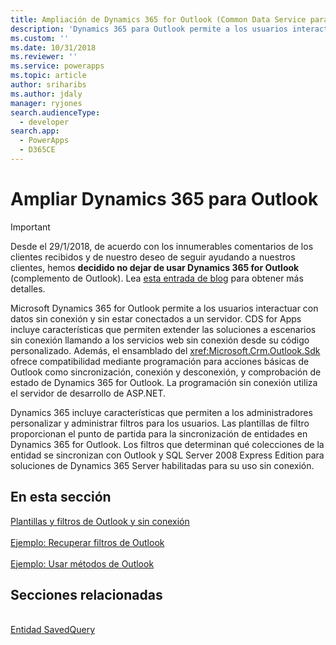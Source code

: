 ```yaml
---
title: Ampliación de Dynamics 365 for Outlook (Common Data Service para aplicaciones) | Microsoft Docs
description: 'Dynamics 365 para Outlook permite a los usuarios interactuar con datos sin conexión y sin estar conectados a un servidor. Common Data Service para aplicaciones incluye características que permiten extender las soluciones a escenarios sin conexión llamando a los servicios web sin conexión desde su código personalizado. Además, el ensamblado del SDK ofrece compatibilidad mediante programación para acciones básicas de Outlook como sincronización, conexión y desconexión, y comprobación de estado de Dynamics 365 for Outlook. La programación sin conexión utiliza el servidor de desarrollo de ASP.NET.'
ms.custom: ''
ms.date: 10/31/2018
ms.reviewer: ''
ms.service: powerapps
ms.topic: article
author: sriharibs
ms.author: jdaly
manager: ryjones
search.audienceType:
  - developer
search.app:
  - PowerApps
  - D365CE
---
```

<!-- https://docs.microsoft.com/en-us/dynamics365/customer-engagement/developer/extend-customer-engagement-outlook 

This topic should be in powerapps-docs/developer/common-data-service/outlook-client/
-->

# <a name="extend-dynamics-365-for-outlook"></a>Ampliar Dynamics 365 para Outlook

> [!IMPORTANT]
> Desde el 29/1/2018, de acuerdo con los innumerables comentarios de los clientes recibidos y de nuestro deseo de seguir ayudando a nuestros clientes, hemos **decidido no dejar de usar Dynamics 365 for Outlook** (complemento de Outlook). Lea [esta entrada de blog](https://blogs.msdn.microsoft.com/crm/2018/01/29/continued-support-for-outlook-add-in-dynamics-365-for-outlook/) para obtener más detalles.

Microsoft Dynamics 365 for Outlook permite a los usuarios interactuar con datos sin conexión y sin estar conectados a un servidor. CDS for Apps incluye características que permiten extender las soluciones a escenarios sin conexión llamando a los servicios web sin conexión desde su código personalizado. Además, el ensamblado del <xref:Microsoft.Crm.Outlook.Sdk> ofrece compatibilidad mediante programación para acciones básicas de Outlook como sincronización, conexión y desconexión, y comprobación de estado de Dynamics 365 for Outlook. La programación sin conexión utiliza el servidor de desarrollo de ASP.NET.  
  
 Dynamics 365 incluye características que permiten a los administradores personalizar y administrar filtros para los usuarios. Las plantillas de filtro proporcionan el punto de partida para la sincronización de entidades en Dynamics 365 for Outlook. Los filtros que determinan qué colecciones de la entidad se sincronizan con Outlook y SQL Server 2008 Express Edition para soluciones de Dynamics 365 Server habilitadas para su uso sin conexión.  
  
## <a name="in-this-section"></a>En esta sección

[Plantillas y filtros de Outlook y sin conexión](offline-outlook-filters-templates.md)<br />  
[Ejemplo: Recuperar filtros de Outlook](sample-create-retrieve-outlook-filters.md)<br />  
[Ejemplo: Usar métodos de Outlook](sample-outlook-methods.md)<br />
  
## <a name="related-sections"></a>Secciones relacionadas

<!-- TODO:
[Extend Dynamics 365](extend-dynamics-365-server.md)<br />
[Supported Extensions for Dynamics 365](supported-extensions.md)<br />
[The Metadata and Data Models in Dynamics 365](metadata-data-models.md)<br />
[Extend Dynamics 365 on the server](extend-dynamics-365-server.md)<br />
[Extend Dynamics 365 on the client](extend-client.md)<br />
[Customize Dynamics 365 applications](customize-dev/customize-applications.md)<br />
[Package and distribute extensions using solutions](package-distribute-extensions-use-solutions.md)<br />
[Integrate Dynamics 365 with SharePoint](integration-dev/integrate-sharepoint.md)<br />
 -->
<xref href="Microsoft.Dynamics.CRM.savedquery?text=savedquery EntityType" /><br />
[Entidad SavedQuery](../reference/entities/savedquery.md)<br />
  

